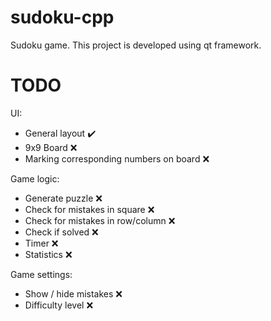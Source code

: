 # sudoku-cpp
Sudoku game. This project is developed using qt framework.
# TODO
UI:
  - General layout :heavy_check_mark:
  - 9x9 Board :x:
  - Marking corresponding numbers on board :x:

Game logic:
  - Generate puzzle :x:
  - Check for mistakes in square :x:
  - Check for mistakes in row/column :x:
  - Check if solved :x:
  - Timer :x:
  - Statistics :x:
  
Game settings:
  - Show / hide mistakes :x:
  - Difficulty level :x:
